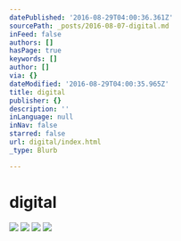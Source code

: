 ```yaml
---
datePublished: '2016-08-29T04:00:36.361Z'
sourcePath: _posts/2016-08-07-digital.md
inFeed: false
authors: []
hasPage: true
keywords: []
author: []
via: {}
dateModified: '2016-08-29T04:00:35.965Z'
title: digital
publisher: {}
description: ''
inLanguage: null
inNav: false
starred: false
url: digital/index.html
_type: Blurb

---
```

# digital
![](https://the-grid-user-content.s3-us-west-2.amazonaws.com/951bb79f-6566-4214-a244-7ff0fbc1a25f.jpg)
![](https://the-grid-user-content.s3-us-west-2.amazonaws.com/943cccbe-bb93-4173-8367-819014cd76d6.png)
![](https://the-grid-user-content.s3-us-west-2.amazonaws.com/61072be9-95a4-4a31-8237-d228018fbcc0.jpg)
![](https://the-grid-user-content.s3-us-west-2.amazonaws.com/41fbb0d5-6fbf-4fd7-800f-f7c69c06de15.jpg)